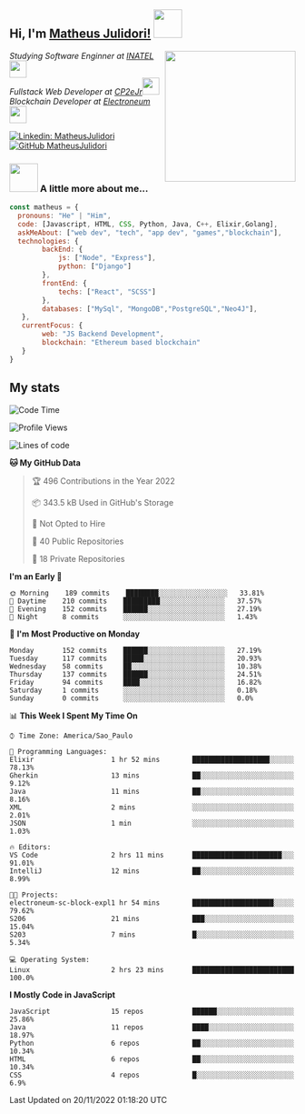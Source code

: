 <h2> Hi, I'm <a href="https://matheusjulidori.github.io" target="_blank">Matheus Julidori!</a> <img src="https://media.giphy.com/media/12oufCB0MyZ1Go/giphy.gif" width="50"></h2>
<img align='right' src="https://media.giphy.com/media/3oKIPnAiaMCws8nOsE/giphy.gif" width="230" height="auto">
<p><em>Studying Software Enginner at <a href="http://www.inatel.br" target="_blank">INATEL</a><img src="https://media.giphy.com/media/fYSnHlufseco8Fh93Z/giphy.gif" width="30"></br>
  Fullstack Web Developer at <a href="http://www.cp2ejr.com.br" target="_blank">CP2eJr</a><img src="https://media.giphy.com/media/WUlplcMpOCEmTGBtBW/giphy.gif" width="30"></br>
  Blockchain Developer at <a href="https://www.electroneum.com" target="_blank">Electroneum</a><img src="https://media.giphy.com/media/WUlplcMpOCEmTGBtBW/giphy.gif" width="30"> 
</em></p>

[![Linkedin: MatheusJulidori](https://img.shields.io/badge/-MatheusJulidori-blue?style=flat-square&logo=Linkedin&logoColor=white&link=https://www.linkedin.com/in/MatheusJulidori/)](https://www.linkedin.com/in/MatheusJulidori/)
[![GitHub MatheusJulidori](https://img.shields.io/github/followers/matheusjulidori?label=follow&style=social)](https://github.com/MatheusJulidori)


### <img src="https://media.giphy.com/media/VgCDAzcKvsR6OM0uWg/giphy.gif" width="50"> A little more about me...  

```javascript
const matheus = {
  pronouns: "He" | "Him",
  code: [Javascript, HTML, CSS, Python, Java, C++, Elixir,Golang],
  askMeAbout: ["web dev", "tech", "app dev", "games","blockchain"],
  technologies: {
        backEnd: {
            js: ["Node", "Express"],
            python: ["Django"]
        },
        frontEnd: {
            techs: ["React", "SCSS"]
        },
        databases: ["MySql", "MongoDB","PostgreSQL","Neo4J"],
   },
   currentFocus: {
        web: "JS Backend Development",
        blockchain: "Ethereum based blockchain"
   }
}
```
<h2>My stats</h2>

<!--START_SECTION:waka-->
![Code Time](http://img.shields.io/badge/Code%20Time-236%20hrs%2032%20mins-blue)

![Profile Views](http://img.shields.io/badge/Profile%20Views-0-blue)

![Lines of code](https://img.shields.io/badge/From%20Hello%20World%20I%27ve%20Written-669%20Thousand%20lines%20of%20code-blue)

**🐱 My GitHub Data** 

> 🏆 496 Contributions in the Year 2022
 > 
> 📦 343.5 kB Used in GitHub's Storage 
 > 
> 🚫 Not Opted to Hire
 > 
> 📜 40 Public Repositories 
 > 
> 🔑 18 Private Repositories  
 > 
**I'm an Early 🐤** 

```text
🌞 Morning    189 commits    ████████░░░░░░░░░░░░░░░░░   33.81% 
🌆 Daytime    210 commits    █████████░░░░░░░░░░░░░░░░   37.57% 
🌃 Evening    152 commits    ██████░░░░░░░░░░░░░░░░░░░   27.19% 
🌙 Night      8 commits      ░░░░░░░░░░░░░░░░░░░░░░░░░   1.43%

```
📅 **I'm Most Productive on Monday** 

```text
Monday       152 commits    ██████░░░░░░░░░░░░░░░░░░░   27.19% 
Tuesday      117 commits    █████░░░░░░░░░░░░░░░░░░░░   20.93% 
Wednesday    58 commits     ██░░░░░░░░░░░░░░░░░░░░░░░   10.38% 
Thursday     137 commits    ██████░░░░░░░░░░░░░░░░░░░   24.51% 
Friday       94 commits     ████░░░░░░░░░░░░░░░░░░░░░   16.82% 
Saturday     1 commits      ░░░░░░░░░░░░░░░░░░░░░░░░░   0.18% 
Sunday       0 commits      ░░░░░░░░░░░░░░░░░░░░░░░░░   0.0%

```


📊 **This Week I Spent My Time On** 

```text
⌚︎ Time Zone: America/Sao_Paulo

💬 Programming Languages: 
Elixir                   1 hr 52 mins        ███████████████████░░░░░░   78.13% 
Gherkin                  13 mins             ██░░░░░░░░░░░░░░░░░░░░░░░   9.12% 
Java                     11 mins             ██░░░░░░░░░░░░░░░░░░░░░░░   8.16% 
XML                      2 mins              ░░░░░░░░░░░░░░░░░░░░░░░░░   2.01% 
JSON                     1 min               ░░░░░░░░░░░░░░░░░░░░░░░░░   1.03%

🔥 Editors: 
VS Code                  2 hrs 11 mins       ██████████████████████░░░   91.01% 
IntelliJ                 12 mins             ██░░░░░░░░░░░░░░░░░░░░░░░   8.99%

🐱‍💻 Projects: 
electroneum-sc-block-expl1 hr 54 mins        ████████████████████░░░░░   79.62% 
S206                     21 mins             ███░░░░░░░░░░░░░░░░░░░░░░   15.04% 
S203                     7 mins              █░░░░░░░░░░░░░░░░░░░░░░░░   5.34%

💻 Operating System: 
Linux                    2 hrs 23 mins       █████████████████████████   100.0%

```

**I Mostly Code in JavaScript** 

```text
JavaScript               15 repos            ██████░░░░░░░░░░░░░░░░░░░   25.86% 
Java                     11 repos            ████░░░░░░░░░░░░░░░░░░░░░   18.97% 
Python                   6 repos             ██░░░░░░░░░░░░░░░░░░░░░░░   10.34% 
HTML                     6 repos             ██░░░░░░░░░░░░░░░░░░░░░░░   10.34% 
CSS                      4 repos             █░░░░░░░░░░░░░░░░░░░░░░░░   6.9%

```



 Last Updated on 20/11/2022 01:18:20 UTC
<!--END_SECTION:waka-->
